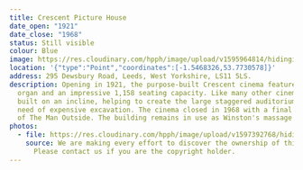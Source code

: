 ```yaml
---
title: Crescent Picture House
date_open: "1921"
date_close: "1968"
status: Still visible
colour: Blue
image: https://res.cloudinary.com/hpph/image/upload/v1595964814/hidinginplainsight/crescentpicturehouse.svg
location: '{"type":"Point","coordinates":[-1.5468326,53.7730578]}'
address: 295 Dewsbury Road, Leeds, West Yorkshire, LS11 5LS.
description: Opening in 1921, the purpose-built Crescent cinema featured a large
  organ and an impressive 1,158 seating capacity. Like many other cinemas, it is
  built on an incline, helping to create the large staggered auditorium without
  need of expensive excavation. The cinema closed in 1968 with a final screening
  of The Man Outside. The building remains in use as Winston's massage parlour.
photos:
  - file: https://res.cloudinary.com/hpph/image/upload/v1597392768/hidinginplainsight/Crescent_Picture_House.jpg
    source: We are making every effort to discover the ownership of this photo.
      Please contact us if you are the copyright holder.
---
```


